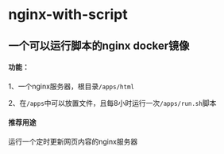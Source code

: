 # nginx-with-script
## 一个可以运行脚本的nginx docker镜像

#### 功能：

1、一个nginx服务器，根目录`/apps/html`

2、在`/apps`中可以放置文件，且每8小时运行一次`/apps/run.sh`脚本


#### 推荐用途

运行一个定时更新网页内容的nginx服务器
